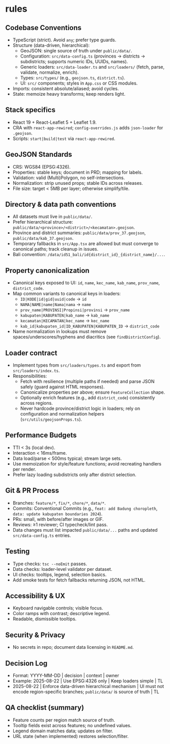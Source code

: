 # rules

## Codebase Conventions
- TypeScript (strict). Avoid `any`; prefer type guards.
- Structure (data-driven, hierarchical):
  - GeoJSON: single source of truth under `public/data/`.
  - Configuration: `src/data-config.ts` (provinces → districts → subdistricts; supports numeric IDs, UUIDs, names).
  - Generic loaders: `src/data-loader.ts` and `src/loaders/` (fetch, parse, validate, normalize, enrich).
  - Types: `src/types/` (e.g., `geojson.ts`, `district.ts`).
  - UI: `src/` components; styles in `App.css` or CSS modules.
- Imports: consistent absolute/aliased; avoid cycles.
- State: memoize heavy transforms; keep renders light.

## Stack specifics
- React 19 + React-Leaflet 5 + Leaflet 1.9.
- CRA with `react-app-rewired`; `config-overrides.js` adds `json-loader` for `.geojson`.
- Scripts: `start|build|test` via `react-app-rewired`.

## GeoJSON Standards
- CRS: WGS84 (EPSG:4326).
- Properties: stable keys; document in PRD; mapping for labels.
- Validation: valid (Multi)Polygon, no self-intersections.
- Normalization: strip unused props; stable IDs across releases.
- File size: target < 5MB per layer; otherwise simplify/tile.

## Directory & data path conventions
- All datasets must live in `public/data/`.
- Prefer hierarchical structure: `public/data/<province>/<district>/<kecamatan>.geojson`.
- Province and district summaries: `public/data/prov_37.geojson`, `public/data/kab_37.geojson`.
- Temporary fallbacks in `src/App.tsx` are allowed but must converge to canonical paths; track cleanup in issues.
- Bali convention: `/data/id51_bali/id{district_id}_{district_name}/...`.

## Property canonicalization
- Canonical keys exposed to UI: `id`, `name`, `kec_name`, `kab_name`, `prov_name`, `district_code`.
- Map common variants to canonical keys in loaders:
  - `ID|KODE|id|gid|uuid|code` → `id`
  - `NAMA|NAME|name|Nama|nama` → `name`
  - `prov_name|PROVINSI|Propinsi|provinsi` → `prov_name`
  - `kabupaten|KABUPATEN|kab_name` → `kab_name`
  - `kecamatan|KECAMATAN|kec_name` → `kec_name`
  - `kab_id|kabupaten_id|ID_KABUPATEN|KABUPATEN_ID` → `district_code`
- Name normalization in lookups must remove spaces/underscores/hyphens and diacritics (see `findDistrictConfig`).

## Loader contract
- Implement types from `src/loaders/types.ts` and export from `src/loaders/index.ts`.
- Responsibilities:
  - Fetch with resilience (multiple paths if needed) and parse JSON safely (guard against HTML responses).
  - Canonicalize properties per above; ensure `FeatureCollection` shape.
  - Optionally enrich features (e.g., add `district_code`) consistently across regions.
  - Never hardcode province/district logic in loaders; rely on configuration and normalization helpers (`src/utils/geojsonProps.ts`).

## Performance Budgets
- TTI < 3s (local dev).
- Interaction < 16ms/frame.
- Data load/parse < 500ms typical; stream large sets.
- Use memoization for style/feature functions; avoid recreating handlers per render.
- Prefer lazy loading subdistricts only after district selection.

## Git & PR Process
- Branches: `feature/*`, `fix/*`, `chore/*`, `data/*`.
- Commits: Conventional Commits (e.g., `feat: add Badung choropleth`, `data: update kabupaten boundaries 2024`).
- PRs: small, with before/after images or GIF.
- Reviews: ≥1 reviewer; CI typecheck/lint pass.
- Data changes must list impacted `public/data/...` paths and updated `src/data-config.ts` entries.

## Testing
- Type checks: `tsc --noEmit` passes.
- Data checks: loader-level validator per dataset.
- UI checks: tooltips, legend, selection basics.
- Add smoke tests for fetch fallbacks returning JSON, not HTML.

## Accessibility & UX
- Keyboard navigable controls; visible focus.
- Color ramps with contrast; descriptive legend.
- Readable, dismissible tooltips.

## Security & Privacy
- No secrets in repo; document data licensing in `README.md`.

## Decision Log
- Format: YYYY-MM-DD | decision | context | owner
- Example: 2025-08-22 | Use EPSG:4326 only | Keep loaders simple | TL
- 2025-08-22 | Enforce data-driven hierarchical mechanism | UI must not encode region-specific branches; `public/data/` is source of truth | TL

## QA checklist (summary)
- Feature counts per region match source of truth.
- Tooltip fields exist across features; no undefined values.
- Legend domain matches data; updates on filter.
- URL state (when implemented) restores selection/filter.